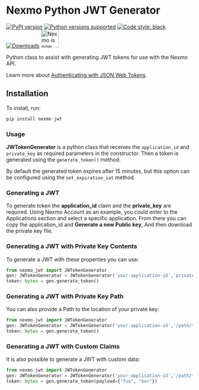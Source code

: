 # Nexmo Python JWT Generator

[![PyPI version](https://badge.fury.io/py/nexmo-jwt.svg)](https://badge.fury.io/py/nexmo-jwt) [![Python versions supported](https://img.shields.io/pypi/pyversions/nexmo-jwt.svg)](https://pypi.python.org/pypi/nexmo-jwt) [![Code style: black](https://img.shields.io/badge/code%20style-black-000000.svg)](https://github.com/ambv/black) [![Downloads](https://pepy.tech/badge/nexmo-jwt)](https://pepy.tech/project/nexmo-jwt)
<img src="https://developer.nexmo.com/assets/images/Vonage_Nexmo.svg" height="48px" alt="Nexmo is now known as Vonage" />

Python class to assist with generating JWT tokens for use with the Nexmo API.

Learn more about [Authenticating with JSON Web Tokens](https://developer.nexmo.com/concepts/guides/authentication#json-web-tokens-jwt).

## Installation

To install, run:

```python
pip install nexmo-jwt
```

### Usage

**JWTokenGenerator** is a python class that receives the `application_id` and `private_key` as required parameters in the constructor. Then a token is generated
using the `generate_token()` method.

By default the generated token expires after 15 minutes, but this option can be configured using the `set_expiration_iat` method.

### Generating a JWT

To generate token the **application_id** claim and the **private_key** are required. Using Nexmo Account as an example, you could enter to the Applications section and select a specific application. From there you can copy the application_id and **Generate a new Public key**, And then download the private key file.

### Generating a JWT with Private Key Contents

To generate a JWT with these properties you can use:

```python
from nexmo_jwt import JWTokenGenerator
gen: JWTokenGenerator = JWTokenGenerator('your-application-id','private key contents')
token: bytes = gen.generate_token()
```

### Generating a JWT with Private Key Path

You can also provide a Path to the location of your private key:

```python
from nexmo-jwt import JWTokenGenerator
gen: JWTokenGenerator = JWTokenGenerator('your-application-id','/path/to/your/private.key')
token: bytes = gen.generate_token()
```

### Generating a JWT with Custom Claims

It is also possible to generate a JWT with custom data:

```python
from nexmo-jwt import JWTokenGenerator
gen: JWTokenGenerator = JWTokenGenerator('your-application-id','/path/to/your/private.key')
token: bytes = gen.generate_token(payload={"foo", "bar"})
```
